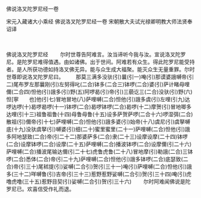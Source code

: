 佛说洛叉陀罗尼经一卷


宋元入藏诸大小乘经
佛说洛叉陀罗尼经一卷
宋朝散大夫试光禄卿明教大师法贤奉诏译


　　

佛说洛叉陀罗尼经
　　尔时世尊告阿难言。汝当谛听今我与汝。宣说洛叉陀罗尼。是陀罗尼难得值遇。由如诸佛。出于世间。阿难若有众生。得此陀罗尼能受持者。是人所获功德如持洛叉佛无异。能与众生成大福聚。能灭众生无量重罪。尔时世尊即说洛叉陀罗尼曰。
　　那莫三满多没驮(引)曩(引一)唵(引)那谟婆誐嚩帝(引二)尾布罗左那曩刚(引)左努得叱(二合)钵多(二合三)钵啰(二合)婆(引)萨计睹母哩儞(二合四)怛他(引)誐多(引)野(五)阿啰曷(引)帝(引)三藐讫三(二合)没驮(引)野(六)怛[寧　　也]他(引七)冒地冒地(八)萨哩嚩(二合)怛他(引)誐多虞(引)左哩(引九)达啰达啰(十)曷啰曷啰(十一)钵啰(二合)曷啰钵啰(二合)曷啰(十二)摩贺(引)冒地唧多达哩(引十三)祖鲁祖鲁(十四)母鲁母鲁(十五)设多萨贺萨啰(二合十六)啰湿弭(二合)散祖(引)儞帝(引十七)萨哩嚩(二合)怛他(引)誐多婆(引)始帝(十八)虞尼(引)虞拏嚩底(十九)没驮虞拏(引)嚩婆(引)细(二十)蜜里蜜里(二十一)萨哩嚩(二合)怛他(引)誐多阿地瑟致(二合)帝(引二十二)那婆萨多(二合)隶(二十三)设摩设摩(二十四)钵啰(二合)设摩钵啰(二合)设摩(二十五)萨哩嚩(二合)播波钵啰(二合)设摩儞(引二十六)萨哩嚩(二合)播波尾输达儞(引二十七)虎鲁虎鲁(二十八)冒地摩(引)勒誐(二合)三钵啰(二合)悉体(二合)帝(引二十九)萨哩嚩(二合)怛他(引)誐多钵啰(二合)底瑟致(二合)帝(引三十)尾秫提(引)娑嚩(二合引)贺(引三十一)唵(引)萨哩嚩(二合)怛他(引)誐多(三十二)咩嚩鲁(引)吉帝(引三十三)惹野惹野娑嚩(二合引)贺(引三十四)唵(引)虎噜虎噜(三十五)惹野目契(引)娑嚩(二合引)贺(引三十六)
　　尔时阿难闻佛说是陀罗尼已。欢喜信受作礼而退。


